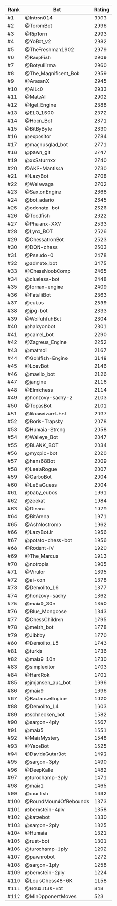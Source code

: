 Rank|Bot|Rating
---|---|---
#1|@Intron014|3003
#2|@ToromBot|2996
#3|@RipTorn|2993
#4|@YoBot_v2|2982
#5|@TheFreshman1902|2979
#6|@RaspFish|2969
#7|@Botyuliirma|2960
#8|@The_Magnificent_Bob|2959
#9|@ArasanX|2945
#10|@AILc0|2933
#11|@MateAI|2902
#12|@Igel_Engine|2888
#13|@ELO_1500|2872
#14|@Hoon_Bot|2871
#15|@BitByByte|2830
#16|@expositor|2784
#17|@magnusglad_bot|2771
#18|@pawn_git|2747
#19|@xxSaturnxx|2740
#20|@AKS-Mantissa|2730
#21|@LazyBot|2708
#22|@Weiawaga|2702
#23|@SaxtonEngine|2668
#24|@bot_adario|2645
#25|@odonata-bot|2626
#26|@Toodfish|2622
#27|@Phalanx-XXV|2533
#28|@Lynx_BOT|2526
#29|@ChessatronBot|2523
#30|@DQN-chess|2503
#31|@Pseudo-0|2478
#32|@admete_bot|2475
#33|@ChessNoobComp|2465
#34|@clueless-bot|2448
#35|@fornax-engine|2409
#36|@FataliiBot|2363
#37|@eubos|2359
#38|@jpg-bot|2333
#39|@WolfuhfuhBot|2304
#40|@halcyonbot|2301
#41|@camel_bot|2290
#42|@Zagreus_Engine|2252
#43|@matmoi|2167
#44|@Goldfish-Engine|2148
#45|@LoevBot|2146
#46|@maello_bot|2126
#47|@jangine|2116
#48|@Elmichess|2114
#49|@honzovy-sachy-2|2103
#50|@TopasBot|2101
#51|@likeawizard-bot|2097
#52|@Boris-Trapsky|2078
#53|@Humaia-Strong|2058
#54|@Walleye_Bot|2047
#55|@BLANK_BOT|2034
#56|@myopic-bot|2020
#57|@hans68Bot|2009
#58|@LeelaRogue|2007
#59|@GarboBot|2004
#60|@LeElaGuess|2004
#61|@baby_eubos|1991
#62|@zeekat|1984
#63|@Dinora|1979
#64|@BitArena|1971
#65|@AshNostromo|1962
#66|@LazyBotJr|1956
#67|@potato-chess-bot|1956
#68|@Rodent-IV|1920
#69|@The_Marcus|1913
#70|@notropis|1905
#71|@Virutor|1895
#72|@ai-con|1878
#73|@Demolito_L6|1877
#74|@honzovy-sachy|1862
#75|@maia9_30n|1850
#76|@Blue_Mongoose|1843
#77|@ChessChildren|1795
#78|@melsh_bot|1778
#79|@Jibbby|1770
#80|@Demolito_L5|1743
#81|@turkjs|1736
#82|@maia9_10n|1730
#83|@simplexitor|1703
#84|@HardRok|1701
#85|@jmjansen_aus_bot|1696
#86|@maia9|1696
#87|@RadianceEngine|1620
#88|@Demolito_L4|1603
#89|@schnecken_bot|1582
#90|@sargon-4ply|1567
#91|@maia5|1551
#92|@MaiaMystery|1548
#93|@YaceBot|1525
#94|@DavidsGuterBot|1492
#95|@sargon-3ply|1490
#96|@DeepKalle|1482
#97|@turochamp-2ply|1471
#98|@maia1|1465
#99|@munfish|1382
#100|@RoundMoundOfRebounds|1373
#101|@bernstein-4ply|1358
#102|@katzebot|1330
#103|@sargon-2ply|1325
#104|@Humaia|1321
#105|@rust-bot|1301
#106|@turochamp-1ply|1292
#107|@pawnrobot|1272
#108|@sargon-1ply|1258
#109|@bernstein-2ply|1224
#110|@LouisChess48-6K|1158
#111|@B4ux1t3s-Bot|848
#112|@MinOpponentMoves|523
